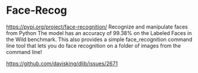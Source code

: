 # Face-Recog
https://pypi.org/project/face-recognition/
Recognize and manipulate faces from Python
The model has an accuracy of 99.38% on the
Labeled Faces in the Wild benchmark.
This also provides a simple face_recognition command line tool that lets
you do face recognition on a folder of images from the command line!


https://github.com/davisking/dlib/issues/2671
